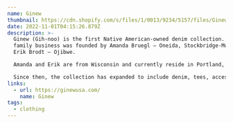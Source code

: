 ```yaml
---
name: Ginew
thumbnail: https://cdn.shopify.com/s/files/1/0013/9234/5157/files/Ginew_Logo_Tag_and_Leaf_270x@2x.png?v=1661819368
date: 2022-11-01T04:15:26.879Z
description: >-
  Ginew (Gih-noo) is the first Native American-owned denim collection. This
  family business was founded by Amanda Bruegl – Oneida, Stockbridge-Munsee and
  Erik Brodt – Ojibwe. 

  Amanda and Erik are from Wisconsin and currently reside in Portland, Oregon. The couple jointly crafted the first series of belts from their wedding buffalo, which was hunted, prepared, tanned and hand-dyed by them with their families. Ginew's leather goods are made with pre-industrial methods, heirloom leather-working tools, and patterns handed down from generation to generation, since the 1880's. Their leather belts are meticulously crafted using either Horween® or Herman Oak® leathers and finished with some of the finest forged brass buckles.

  Since then, the collection has expanded to include denim, tees, accessories and other goods, with each item they make drawing direct inspiration from their cultures and relatives. Ginew incorporates family symbols and teachings into their garments, while constructing them of the finest American made materials. Selvedge denim, wax canvas, and Pendleton® wool blanket fabric are some of the premium fabrics you’ll find in the collection.
links:
  - url: https://ginewusa.com/
    name: Ginew
tags:
  - clothing
---
```

